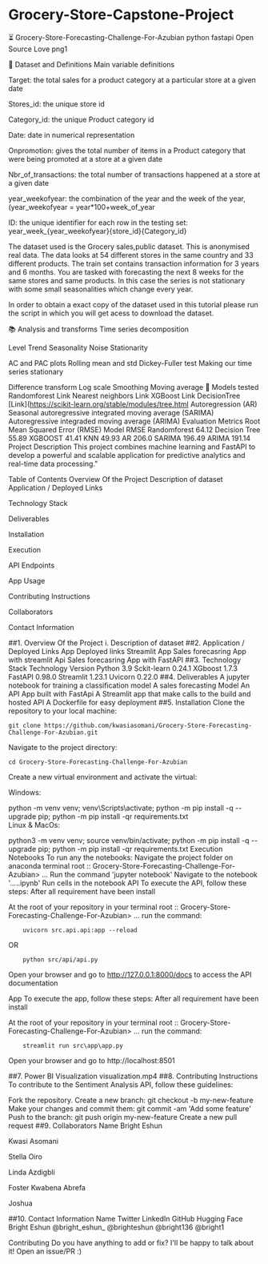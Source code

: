 # Grocery-Store-Capstone-Project
⏳ Grocery-Store-Forecasting-Challenge-For-Azubian
python fastapi Open Source Love png1

📂 Dataset and Definitions
Main variable definitions

Target: the total sales for a product category at a particular store at a given date

Stores_id: the unique store id

Category_id: the unique Product category id

Date: date in numerical representation

Onpromotion: gives the total number of items in a Product category that were being promoted at a store at a given date

Nbr_of_transactions: the total number of transactions happened at a store at a given date

year_weekofyear: the combination of the year and the week of the year, (year_weekofyear = year*100+week_of_year

ID: the unique identifier for each row in the testing set: year_week_{year_weekofyear}{store_id}{Category_id}

The dataset used is the Grocery sales,public dataset. This is anonymised real data. The data looks at 54 different stores in the same country and 33 different products. The train set contains transaction information for 3 years and 6 months. You are tasked with forecasting the next 8 weeks for the same stores and same products. In this case the series is not stationary with some small seasonalities which change every year.

In order to obtain a exact copy of the dataset used in this tutorial please run the script in which you will get acess to download the dataset.

📚 Analysis and transforms
Time series decomposition

Level
Trend
Seasonality
Noise
Stationarity

AC and PAC plots
Rolling mean and std
Dickey-Fuller test
Making our time series stationary

Difference transform
Log scale
Smoothing
Moving average
📐 Models tested
Randomforest Link
Nearest neighbors Link
XGBoost Link
DecisionTree [Link](https://scikit-learn.org/stable/modules/tree.html
Autoregression (AR)
Seasonal autoregressive integrated moving average (SARIMA)
Autoregressive integraded moving average (ARIMA)
Evaluation Metrics
Root Mean Squared Error (RMSE)
Model	RMSE
Randomforest	64.12
Decision Tree	55.89
XGBOOST	41.41
KNN	49.93
AR	206.0
SARIMA	196.49
ARIMA	191.14
Project Description
This project combines machine learning and FastAPI to develop a powerful and scalable application for predictive analytics and real-time data processing."

Table of Contents
Overview Of the Project
Description of dataset
Application / Deployed Links

Technology Stack

Deliverables

Installation

Execution

API Endpoints

App Usage

Contributing Instructions

Collaborators

Contact Information

##1. Overview Of the Project
i. Description of dataset
##2. Application / Deployed Links
App	Deployed links
Streamlit App	Sales forecasring App with streamlit
Api	Sales forecasring App with FastAPI
##3. Technology Stack
Technology	Version
Python	3.9
Sckit-learn	0.24.1
XGboost	1.7.3
FastAPI	0.98.0
Streamlit	1.23.1
Uvicorn	0.22.0
##4. Deliverables
A jupyter notebook for training a classification model
A sales forecasting Model
An API App built with FastApi
A Streamlit app that make calls to the build and hosted API
A Dockerfile for easy deployment
##5. Installation
Clone the repository to your local machine:

    git clone https://github.com/kwasiasomani/Grocery-Store-Forecasting-Challenge-For-Azubian.git
Navigate to the project directory:

    cd Grocery-Store-Forecasting-Challenge-For-Azubian
Create a new virtual environment and activate the virtual:

Windows:

  python -m venv venv; venv\Scripts\activate; python -m pip install -q --upgrade pip; python -m pip install -qr requirements.txt  
Linux & MacOs:

  python3 -m venv venv; source venv/bin/activate; python -m pip install -q --upgrade pip; python -m pip install -qr requirements.txt
Execution
Notebooks To run any the notebooks:
Navigate the project folder on anaconda terminal root :: Grocery-Store-Forecasting-Challenge-For-Azubian> ...
Run the command 'jupyter notebook'
Navigate to the notebook '.....ipynb'
Run cells in the notebook
API
To execute the API, follow these steps: After all requirement have been install

At the root of your repository in your terminal root :: Grocery-Store-Forecasting-Challenge-For-Azubian> ... run the command:

        uvicorn src.api.api:app --reload 
OR

        python src/api/api.py
Open your browser and go to http://127.0.0.1:8000/docs to access the API documentation

App
To execute the app, follow these steps: After all requirement have been install

At the root of your repository in your terminal root :: Grocery-Store-Forecasting-Challenge-For-Azubian> ... run the command:

        streamlit run src\app\app.py
Open your browser and go to http://localhost:8501

##7. Power BI Visualization
 visualization.mp4 
##8. Contributing Instructions
To contribute to the Sentiment Analysis API, follow these guidelines:

Fork the repository.
Create a new branch: git checkout -b my-new-feature
Make your changes and commit them: git commit -am 'Add some feature'
Push to the branch: git push origin my-new-feature
Create a new pull request
##9. Collaborators
Name
Bright Eshun

Kwasi Asomani

Stella Oiro

Linda Azdigbli

Foster Kwabena Abrefa

Joshua

##10. Contact Information
Name	Twitter	LinkedIn	GitHub	Hugging Face
Bright Eshun	@bright_eshun_	@brighteshun	@bright136	@bright1

Contributing
Do you have anything to add or fix? I'll be happy to talk about it! Open an issue/PR :)
